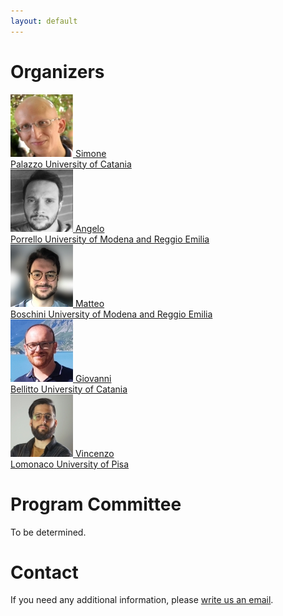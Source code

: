 ```yaml
---
layout: default
---
```


# Organizers

<p>
<a href="#">
<div class="item">
    <img class="headshot" src="img/simone.jpg"/>
    <span class="name">Simone <br>Palazzo</span>
    <span class="affiliation">University of Catania</span>
</div>
</a>
<a href="#">
<div class="item">
    <img class="headshot" src="img/angelo.jpg"/>
    <span class="name">Angelo <br>Porrello</span>
    <span class="affiliation">University of Modena and Reggio Emilia</span>
</div>
</a>
<a href="#">
<div class="item">
    <img class="headshot" src="img/matteo.jpg"/>
    <span class="name">Matteo <br>Boschini</span>
    <span class="affiliation">University of Modena and Reggio Emilia</span>
</div>
</a>
<a href="#">
<div class="item">
    <img class="headshot" src="img/giovanni.jpg"/>
    <span class="name">Giovanni <br>Bellitto</span>
    <span class="affiliation">University of Catania</span>
</div>
</a>
<a href="#">
<div class="item">
    <img class="headshot" src="img/vincenzo.jpg"/>
    <span class="name">Vincenzo <br>Lomonaco</span>
    <span class="affiliation">University of Pisa</span>
</div>
</a>
</p>

# Program Committee

To be determined.

<!--<ul>
  <li>Pietro Buzzega (Covision Lab)</li>
  <li>Matthias De Lange (KU Leuven)</li>
  <li>Arthur Douillard (Sorbonne University)</li>
  <li>Sebastian Farquhar (University of Oxford)</li>
  <li>Bartosz Krawczyk (Virginia Commonwealth University)</li>
  <li>Marc Masana (Graz University of Technology)</li>
  <li>Seyed Iman Mirzadeh (Washington State University)</li>
  <li>Gido Van De Ven (Baylor College of Medicine)</li>
  <li>Joost van de Weijer (Universitat Autònoma de Barcelona)</li>
  <li>Johannes von Oswald (ETH Zurich)</li>
  <li>James Smith (Georgia Institute of Technology)</li>
  <li>Mehrdad Farajtabar (Google Deepmind)</li>
  <li>Timothée Lesort (MILA, University of Montreal)</li>
</ul>-->

# Contact

If you need any additional information, please [write us an email](mailto:simone.palazzo@unict.it).
